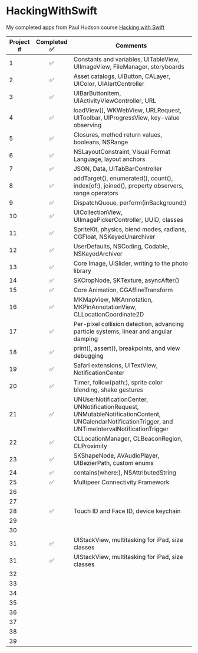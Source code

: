 # HackingWithSwift
My completed apps from Paul Hudson course [Hacking with Swift](https://github.com/twostraws/HackingWithSwift)





| Project #  | Completed  ✅ | Comments  |
|---|:-:|---|
| 1  | ✅ | Constants and variables, UITableView, UIImageView, FileManager, storyboards  |
| 2  | ✅ | Asset catalogs, UIButton, CALayer, UIColor, UIAlertController  |
| 3  | ✅ | UIBarButtonItem, UIActivityViewController, URL  |
| 4  | ✅ | loadView(), WKWebView, URLRequest, UIToolbar, UIProgressView, key-value observing  |
| 5  | ✅ | Closures, method return values, booleans, NSRange  |
| 6  | ✅ | NSLayoutConstraint, Visual Format Language, layout anchors  |
| 7  | ✅ | JSON, Data, UITabBarController  |
| 8  | ✅ | addTarget(), enumerated(), count(), index(of:), joined(), property observers, range operators  |
| 9  | ✅ | DispatchQueue, perform(inBackground:) |
| 10  | ✅ | UICollectionView, UIImagePickerController, UUID, classes  |
| 11  | ✅ | SpriteKit, physics, blend modes, radians, CGFloat, NSKeyedUnarchiver  |
| 12  | ✅ | UserDefaults, NSCoding, Codable, NSKeyedArchiver |
| 13  | ✅ | Core Image, UISlider, writing to the photo library  |
| 14  | ✅ | SKCropNode, SKTexture, asyncAfter()  |
| 15  | ✅ | Core Animation, CGAffineTransform  |
| 16  | ✅ | MKMapView, MKAnnotation, MKPinAnnotationView, CLLocationCoordinate2D  |
| 17  | ✅ | Per-pixel collision detection, advancing particle systems, linear and angular damping  |
| 18  | ✅ | print(), assert(), breakpoints, and view debugging  |
| 19  | ✅ | Safari extensions, UITextView, NotificationCenter  |
| 20  | ✅ | Timer, follow(path:), sprite color blending, shake gestures  |
| 21  | ✅ | UNUserNotificationCenter, UNNotificationRequest, UNMutableNotificationContent, UNCalendarNotificationTrigger, and UNTimeIntervalNotificationTrigger  |
| 22  | ✅ | CLLocationManager, CLBeaconRegion, CLProximity  |
| 23  | ✅ | SKShapeNode, AVAudioPlayer, UIBezierPath, custom enums  |
| 24  | ✅ | contains(where:), NSAttributedString  |
| 25  | ✅ | Multipeer Connectivity Framework  |
| 26  |    |   |
| 27  |    |   |
| 28  | ✅ | Touch ID and Face ID, device keychain  |
| 29  |    |   |
| 30  |    |   |
| 31  | ✅ | UIStackView, multitasking for iPad, size classes |
| 31  | ✅ |  UIStackView, multitasking for iPad, size classes |
| 32  |   |   |
| 33  |   |   |
| 34  |   |   |
| 35  |   |   |
| 36  |   |   |
| 37  |   |   |
| 38  |   |   |
| 39  |   |   |

